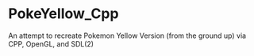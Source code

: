 # PokeYellow_Cpp
An attempt to recreate Pokemon Yellow Version (from the ground up) via CPP, OpenGL, and SDL(2)
